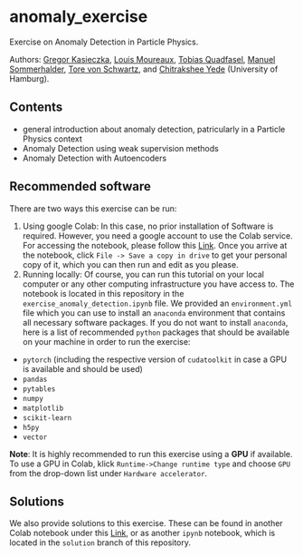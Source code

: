 # anomaly_exercise
Exercise on Anomaly Detection in Particle Physics.

Authors: [Gregor Kasieczka](https://github.com/gkasieczka), [Louis Moureaux](https://github.com/lmoureaux), [Tobias Quadfasel](https://github.com/loeschet), [Manuel Sommerhalder](https://github.com/msommerh), [Tore von Schwartz](https://github.com/tore1311), and [Chitrakshee Yede](https://github.com/ChitraksheeY) (University of Hamburg).

## Contents

- general introduction about anomaly detection, patricularly in a Particle Physics context
- Anomaly Detection using weak supervision methods
- Anomaly Detection with Autoencoders

## Recommended software

There are two ways this exercise can be run:

1. Using google Colab: In this case, no prior installation of Software is required. However, you need a google account to use the Colab service. For accessing the notebook, please follow this [Link](https://colab.research.google.com/drive/1M8CEmhGDZaoouZYckhG_GoZZNy2vEr3J?usp=sharing). Once you arrive at the notebook, click `File -> Save a copy in drive` to get your personal copy of it, which you can then run and edit as you please.
2. Running locally: Of course, you can run this tutorial on your local computer or any other computing infrastructure you have access to. The notebook is located in this repository in the `exercise_anomaly_detection.ipynb` file. We provided an `environment.yml` file which you can use to install an `anaconda` environment that contains all necessary software packages. If you do not want to install `anaconda`, here is a list of recommended `python` packages that should be available on your machine in order to run the exercise:

- `pytorch` (including the respective version of `cudatoolkit` in case a GPU is available and should be used)
- `pandas`
- `pytables`
- `numpy`
- `matplotlib`
- `scikit-learn`
- `h5py`
- `vector`

**Note**: It is highly recommended to run this exercise using a **GPU** if available. To use a GPU in Colab, klick `Runtime->Change runtime type` and choose `GPU` from the drop-down list under `Hardware accelerator`.

## Solutions

We also provide solutions to this exercise. These can be found in another Colab notebook under this [Link](https://colab.research.google.com/drive/1yHxu-26hIOlGhOqKLO4O6aUvz4JDWyYq?usp=sharing), or as another `ipynb` notebook, which is located in the `solution` branch of this repository.
